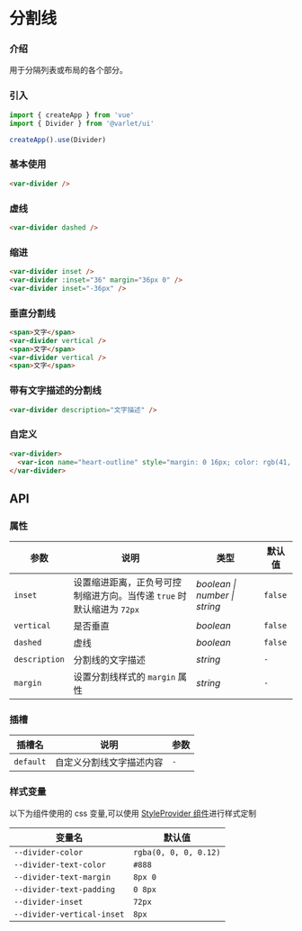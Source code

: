 # 分割线

### 介绍
用于分隔列表或布局的各个部分。

### 引入

```js
import { createApp } from 'vue'
import { Divider } from '@varlet/ui'

createApp().use(Divider)
```

### 基本使用
```html
<var-divider />
```

### 虚线
```html
<var-divider dashed />
```

### 缩进
```html
<var-divider inset />
<var-divider :inset="36" margin="36px 0" />
<var-divider inset="-36px" />
```

### 垂直分割线
```html
<span>文字</span>
<var-divider vertical />
<span>文字</span>
<var-divider vertical />
<span>文字</span>
```

### 带有文字描述的分割线
```html
<var-divider description="文字描述" />
```

### 自定义
```html
<var-divider>
  <var-icon name="heart-outline" style="margin: 0 16px; color: rgb(41, 121, 255);" />
</var-divider>
```

## API

### 属性
| 参数 | 说明 | 类型 | 默认值 | 
| --- | --- | --- | --- | 
| `inset` | 设置缩进距离，正负号可控制缩进方向。当传递 `true` 时默认缩进为 `72px` | _boolean \| number \| string_ | `false` |
| `vertical` | 是否垂直 | _boolean_ | `false` |
| `dashed` | 虚线 | _boolean_ | `false` |
| `description` | 分割线的文字描述 | _string_ | `-` |
| `margin` | 设置分割线样式的 `margin` 属性 | _string_ | `-` |

### 插槽
| 插槽名 | 说明 | 参数 |
| --- | --- | --- |
| `default` | 自定义分割线文字描述内容 | `-` |

### 样式变量
以下为组件使用的 css 变量,可以使用 [StyleProvider 组件](#/zh-CN/style-provider)进行样式定制

| 变量名 | 默认值 |
| --- | --- |
| `--divider-color` | `rgba(0, 0, 0, 0.12)` |
| `--divider-text-color` | `#888`|
| `--divider-text-margin` | `8px 0`|
| `--divider-text-padding` | `0 8px`|
| `--divider-inset` |  `72px`|
| `--divider-vertical-inset` | `8px`|